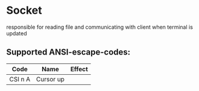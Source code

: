 # Socket

responsible for reading file and communicating with client when terminal is updated

## Supported ANSI-escape-codes:
|Code|Name|Effect|
|-|-|-|
|CSI n A|Cursor up||
